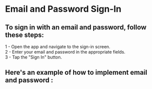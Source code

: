 # Email and Password Sign-In

## To sign in with an email and password, follow these steps:

1 - Open the app and navigate to the sign-in screen. <br>
2 - Enter your email and password in the appropriate fields.<br>
3 - Tap the "Sign In" button.

## Here's an example of how to implement email and password :

```kotlin
```

```java
```